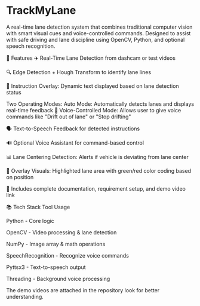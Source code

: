 # TrackMyLane
A real-time lane detection system that combines traditional computer vision with smart visual cues and voice-controlled commands. Designed to assist with safe driving and lane discipline using OpenCV, Python, and optional speech recognition.

🚀 Features
✈️ Real-Time Lane Detection from dashcam or test videos

🔍 Edge Detection + Hough Transform to identify lane lines

💃 Instruction Overlay: Dynamic text displayed based on lane detection status

Two Operating Modes:
  Auto Mode: Automatically detects lanes and displays real-time feedback
🔮 Voice-Controlled Mode: Allows user to give voice commands like "Drift out of lane" or "Stop drifting"

🗣 Text-to-Speech Feedback for detected instructions

🔊 Optional Voice Assistant for command-based control

📊 Lane Centering Detection: Alerts if vehicle is deviating from lane center

📅 Overlay Visuals: Highlighted lane area with green/red color coding based on position

📄 Includes complete documentation, requirement setup, and demo video link

📚 Tech Stack
Tool            Usage

Python -     Core logic

OpenCV -     Video processing & lane detection

NumPy  -     Image array & math operations

SpeechRecognition    -    Recognize voice commands

Pyttsx3 -    Text-to-speech output

Threading -  Background voice processing

The demo videos are attached in the repository look for better understanding.
